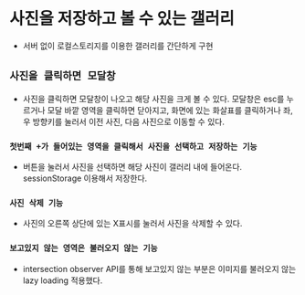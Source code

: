 
# 사진을 저장하고 볼 수 있는 갤러리

- 서버 없이 로컬스토리지를 이용한 갤러리를 간단하게 구현

## `사진을 클릭하면 모달창`

- 사진을 클릭하면 모달창이 나오고 해당 사진을 크게 볼 수 있다.
  모달창은 esc를 누르거나 모달 바깥 영역을 클릭하면 닫아지고, 화면에 있는 화살표를 클릭하거나 좌,우 방향키를 눌러서 이전 사진, 다음 사진으로 이동할 수 있다.

### `첫번째 +가 들어있는 영역을 클릭해서 사진을 선택하고 저장하는 기능`

- 버튼을 눌러서 사진을 선택하면 해당 사진이 갤러리 내에 들어온다. sessionStorage 이용해서 저장한다.

### `사진 삭제 기능`

- 사진의 오른쪽 상단에 있는 X표시를 눌러서 사진을 삭제할 수 있다.

### `보고있지 않는 영역은 불러오지 않는 기능`

- intersection observer API를 통해 보고있지 않는 부분은 이미지를 불러오지 않는 lazy loading 적용했다.
